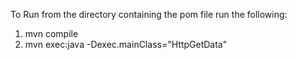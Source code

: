 To Run from the directory containing the pom file run the following:
1. mvn compile
2. mvn exec:java -Dexec.mainClass="HttpGetData"